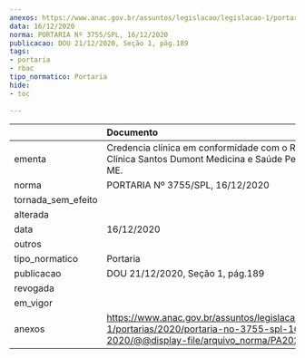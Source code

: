 ```yaml
---
anexos: https://www.anac.gov.br/assuntos/legislacao/legislacao-1/portarias/2020/portaria-no-3755-spl-16-12-2020/@@display-file/arquivo_norma/PA2020-3755.pdf
data: 16/12/2020
norma: PORTARIA Nº 3755/SPL, 16/12/2020
publicacao: DOU 21/12/2020, Seção 1, pág.189
tags:
- portaria
- rbac
tipo_normatico: Portaria
hide: 
- toc 
 
---
```


|                    | Documento                                                                                                                                            |
|:-------------------|:-----------------------------------------------------------------------------------------------------------------------------------------------------|
| ementa             | Credencia clínica em conformidade com o RBAC nº 67 - Clínica Santos Dumont Medicina e Saúde Pericial  EIRELI-ME.                                     |
| norma              | PORTARIA Nº 3755/SPL, 16/12/2020                                                                                                                     |
| tornada_sem_efeito |                                                                                                                                                      |
| alterada           |                                                                                                                                                      |
| data               | 16/12/2020                                                                                                                                           |
| outros             |                                                                                                                                                      |
| tipo_normatico     | Portaria                                                                                                                                             |
| publicacao         | DOU 21/12/2020, Seção 1, pág.189                                                                                                                     |
| revogada           |                                                                                                                                                      |
| em_vigor           |                                                                                                                                                      |
| anexos             | https://www.anac.gov.br/assuntos/legislacao/legislacao-1/portarias/2020/portaria-no-3755-spl-16-12-2020/@@display-file/arquivo_norma/PA2020-3755.pdf |